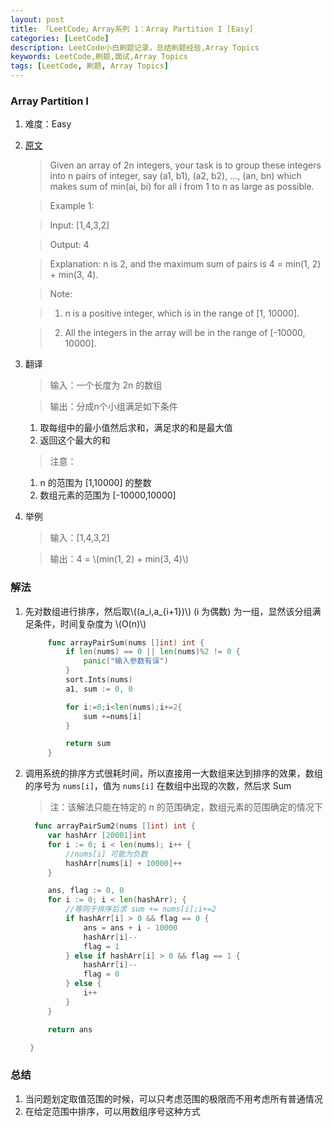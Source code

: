 ```yaml
---
layout: post
title: 「LeetCode」Array系列 1：Array Partition I [Easy] 
categories: [LeetCode]
description: LeetCode小白刷题记录，总结刷题经验,Array Topics
keywords: LeetCode,刷题,面试,Array Topics
tags: [LeetCode, 刷题, Array Topics]
---
```


### Array Partition I

1. 难度：Easy

1. [原文][href1]

    > Given an array of 2n integers, your task is to group these integers into n pairs of integer, say (a1, b1), (a2, b2), ..., (an, bn) which makes sum of min(ai, bi) for all i from 1 to n as large as possible.

    > Example 1:

    > Input: [1,4,3,2]

    > Output: 4

    > Explanation: n is 2, and the maximum sum of pairs is 4 = min(1, 2) + min(3, 4).

    > Note:

    > 1. n is a positive integer, which is in the range of [1, 10000].

    > 2. All the integers in the array will be in the range of [-10000, 10000].

1. 翻译

    > 输入：一个长度为 2n 的数组

    > 输出：分成n个小组满足如下条件

      1. 取每组中的最小值然后求和，满足求的和是最大值
      1. 返回这个最大的和
    
    > 注意：
      
      1. n 的范围为 [1,10000] 的整数
      1. 数组元素的范围为 [-10000,10000]

1. 举例

    > 输入：[1,4,3,2]

    > 输出：4 = \\(min(1, 2) + min(3, 4)\\)

### 解法

1. 先对数组进行排序，然后取\\((a_i,a_{i+1})\\) (i 为偶数) 为一组，显然该分组满足条件，时间复杂度为 \\(O(n)\\)

   ```go
        func arrayPairSum(nums []int) int {
            if len(nums) == 0 || len(nums)%2 != 0 {
                panic("输入参数有误")
            }
            sort.Ints(nums)
            a1, sum := 0, 0

            for i:=0;i<len(nums);i+=2{
                sum +=nums[i]
            } 

            return sum
        }
   ```
2. 调用系统的排序方式很耗时间，所以直接用一大数组来达到排序的效果，数组的序号为 ```nums[i]```，值为 ```nums[i]``` 在数组中出现的次数，然后求 Sum

    > 注：该解法只能在特定的 n 的范围确定，数组元素的范围确定的情况下

   ```go
     func arrayPairSum2(nums []int) int {
        var hashArr [20001]int
        for i := 0; i < len(nums); i++ {
            //nums[i] 可能为负数
            hashArr[nums[i] + 10000]++
        }

        ans, flag := 0, 0
        for i := 0; i < len(hashArr); {
            //等同于排序后求 sum += nums[i];i+=2
            if hashArr[i] > 0 && flag == 0 {
                ans = ans + i - 10000
                hashArr[i]--
                flag = 1
            } else if hashArr[i] > 0 && flag == 1 {
                hashArr[i]--
                flag = 0
            } else {
                i++
            }
        }

        return ans

    }   
   ```

### 总结

1. 当问题划定取值范围的时候，可以只考虑范围的极限而不用考虑所有普通情况
2. 在给定范围中排序，可以用数组序号这种方式

[href1]: https://leetcode.com/problems/array-partition-i/description/ 